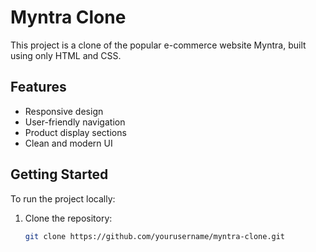 # Myntra Clone

This project is a clone of the popular e-commerce website Myntra, built using only HTML and CSS.

## Features

- Responsive design
- User-friendly navigation
- Product display sections
- Clean and modern UI

## Getting Started

To run the project locally:

1. Clone the repository:
   ```bash
   git clone https://github.com/yourusername/myntra-clone.git
